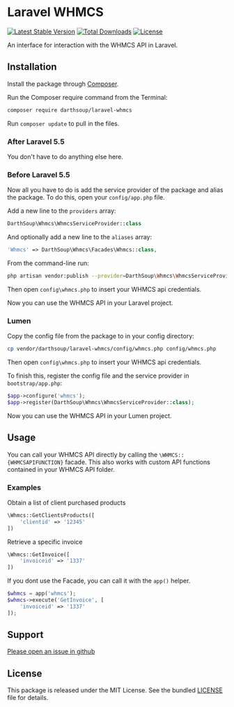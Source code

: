 Laravel WHMCS
======

[![Latest Stable Version](https://poser.pugx.org/darthsoup/laravel-whmcs/v/stable)](https://packagist.org/packages/darthsoup/laravel-whmcs)
[![Total Downloads](https://poser.pugx.org/darthsoup/laravel-whmcs/downloads)](https://packagist.org/packages/darthsoup/laravel-whmcs)
[![License](https://poser.pugx.org/darthsoup/laravel-whmcs/license)](https://packagist.org/packages/darthsoup/laravel-whmcs)

An interface for interaction with the WHMCS API in Laravel.

## Installation

Install the package through [Composer](http://getcomposer.org/).

Run the Composer require command from the Terminal:

```bash
composer require darthsoup/laravel-whmcs
```

Run `composer update` to pull in the files.

### After Laravel 5.5

You don't have to do anything else here.

### Before Laravel 5.5

Now all you have to do is add the service provider of the package and alias the package. To do this, open your `config/app.php` file.

Add a new line to the `providers` array:

```php
DarthSoup\Whmcs\WhmcsServiceProvider::class
```

And optionally add a new line to the `aliases` array:

```php
'Whmcs' => DarthSoup\Whmcs\Facades\Whmcs::class,
```

From the command-line run:

```bash
php artisan vendor:publish --provider=DarthSoup\Whmcs\WhmcsServiceProvider
```

Then open `config\whmcs.php` to insert your WHMCS api credentials.

Now you can use the WHMCS API in your Laravel project.

### Lumen

Copy the config file from the package to in your config directory:

```bash
cp vendor/darthsoup/laravel-whmcs/config/whmcs.php config/whmcs.php
```

Then open `config\whmcs.php` to insert your WHMCS api credentials.

To finish this, register the config file and the service provider in `bootstrap/app.php`:

```php
$app->configure('whmcs');
$app->register(DarthSoup\Whmcs\WhmcsServiceProvider::class);
```

Now you can use the WHMCS API in your Lumen project.

## Usage

You can call your WHMCS API directly by calling the `\WHMCS::{WHMCSAPIFUNCTION}` facade.
This also works with custom API functions contained in your WHMCS API folder.

### Examples

Obtain a list of client purchased products

```php
\Whmcs::GetClientsProducts([
    'clientid' => '12345'
])
```

Retrieve a specific invoice

```php
\Whmcs::GetInvoice([
    'invoiceid' => '1337'
])
```

If you dont use the Facade, you can call it with the `app()` helper.

```php
$whmcs = app('whmcs');
$whmcs->execute('GetInvoice', [
    'invoiceid' => '1337'
]);
```

## Support

[Please open an issue in github](https://github.com/darthsoup/laravel-whmcs/issues)

## License

This package is released under the MIT License. See the bundled
[LICENSE](https://github.com/darthsoup/laravel-whmcs/blob/master/LICENSE) file for details.

